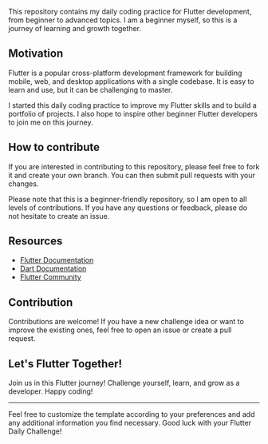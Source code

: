 This repository contains my daily coding practice for Flutter development, from beginner to advanced topics. I am a beginner myself, so this is a journey of learning and growth together.

## Motivation

Flutter is a popular cross-platform development framework for building mobile, web, and desktop applications with a single codebase. It is easy to learn and use, but it can be challenging to master.

I started this daily coding practice to improve my Flutter skills and to build a portfolio of projects. I also hope to inspire other beginner Flutter developers to join me on this journey.

## How to contribute

If you are interested in contributing to this repository, please feel free to fork it and create your own branch. You can then submit pull requests with your changes.

Please note that this is a beginner-friendly repository, so I am open to all levels of contributions. If you have any questions or feedback, please do not hesitate to create an issue.

## Resources

- [Flutter Documentation](https://flutter.dev/docs)
- [Dart Documentation](https://dart.dev/guides)
- [Flutter Community](https://flutter.dev/community)

## Contribution

Contributions are welcome! If you have a new challenge idea or want to improve the existing ones, feel free to open an issue or create a pull request.

## Let's Flutter Together!

Join us in this Flutter journey! Challenge yourself, learn, and grow as a developer. Happy coding!

---

Feel free to customize the template according to your preferences and add any additional information you find necessary. Good luck with your Flutter Daily Challenge!
